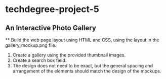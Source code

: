 # techdegree-project-5
## An Interactive Photo Gallery

** Build the web page layout using HTML and CSS, using the layout in the gallery_mockup.png file.
1. Create a gallery using the provided thumbnail images.
2. Create a search box field.
3. The design does not need to be exact, but the general spacing and arrangement of the elements should match the design of the mockups.